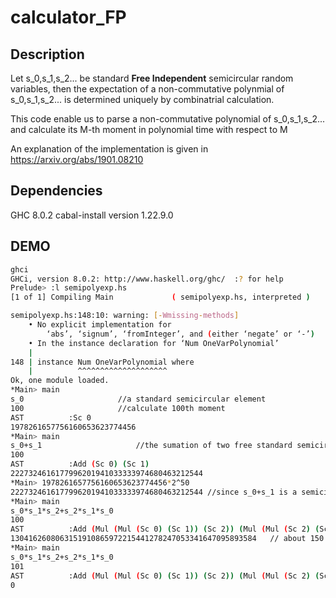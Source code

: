# calculator_FP

## Description

Let s_0,s_1,s_2... be standard **Free Independent** semicircular random variables, then the expectation of a non-commutative polynmial of s_0,s_1,s_2... is determined uniquely by combinatrial calculation.

This code enable us to parse a non-commutative polynomial of s_0,s_1,s_2... and calculate its M-th moment in polynomial time with respect to M

An explanation of the implementation is given in https://arxiv.org/abs/1901.08210

## Dependencies

GHC 8.0.2
cabal-install version 1.22.9.0

## DEMO

```bash
ghci
GHCi, version 8.0.2: http://www.haskell.org/ghc/  :? for help
Prelude> :l semipolyexp.hs
[1 of 1] Compiling Main             ( semipolyexp.hs, interpreted )

semipolyexp.hs:148:10: warning: [-Wmissing-methods]
    • No explicit implementation for
        ‘abs’, ‘signum’, ‘fromInteger’, and (either ‘negate’ or ‘-’)
    • In the instance declaration for ‘Num OneVarPolynomial’
    |
148 | instance Num OneVarPolynomial where
    |          ^^^^^^^^^^^^^^^^^^^^
Ok, one module loaded.
*Main> main
s_0						//a standard semicircular element
100						//calculate 100th moment
AST          :Sc 0
1978261657756160653623774456
*Main> main
s_0+s_1						//the sumation of two free standard semicircular elements
100
AST          :Add (Sc 0) (Sc 1)
2227324616177996201941033333974680463212544
*Main> 1978261657756160653623774456*2^50
2227324616177996201941033333974680463212544	//since s_0+s_1 is a semicircular element whose second moment is 2
*Main> main
s_0*s_1*s_2+s_2*s_1*s_0
100
AST          :Add (Mul (Mul (Sc 0) (Sc 1)) (Sc 2)) (Mul (Mul (Sc 2) (Sc 1)) (Sc 0))
1304162608063151910865972215441278247053341647095893584   // about 150 seconds
*Main> main
s_0*s_1*s_2+s_2*s_1*s_0
101
AST          :Add (Mul (Mul (Sc 0) (Sc 1)) (Sc 2)) (Mul (Mul (Sc 2) (Sc 1)) (Sc 0))
0